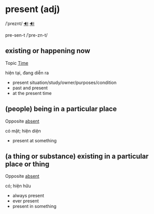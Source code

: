 # present (adj)

/ˈpreznt/ [🔊](https://www.oxfordlearnersdictionaries.com/media/english/uk_pron/p/pre/prese/present__gb_4.mp3) [🔊](https://www.oxfordlearnersdictionaries.com/media/english/us_pron/p/pre/prese/present__us_1.mp3)

pre-sen-t /ˈpre-zn-t/

## existing or happening now

Topic [Time](../topics/time.md#time)

hiện tại, đang diễn ra

- present situation/study/owner/purposes/condition
- past and present
- at the present time

## (people) being in a particular place

Opposite [absent]()

có mặt; hiện diện

- present at something 

## (a thing or substance) existing in a particular place or thing

Opposite [absent]()

có; hiện hữu

- always present
- ever present
- present in something
